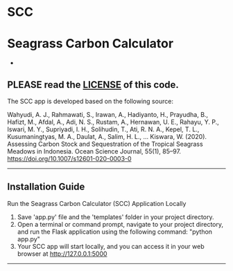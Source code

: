 # SCC
Seagrass Carbon Calculator
==================================
-
PLEASE read the [LICENSE]([https://github.com/aanjw0789/SCC/tree/main?tab=CC-BY-4.0-1-ov-file](https://github.com/aanjw0789/SCC/?tab=CC-BY-4.0-1-ov-file)) of this code.
----------------------------------
The SCC app is developed based on the following source: 

Wahyudi, A. J., Rahmawati, S., Irawan, A., Hadiyanto, H., Prayudha, B., Hafizt, M., Afdal, A., Adi, N. S., Rustam, A., Hernawan, U. E., Rahayu, Y. P., Iswari, M. Y., Supriyadi, I. H., Solihudin, T., Ati, R. N. A., Kepel, T. L., Kusumaningtyas, M. A., Daulat, A., Salim, H. L., … Kiswara, W. (2020). Assessing Carbon Stock and Sequestration of the Tropical Seagrass Meadows in Indonesia. Ocean Science Journal, 55(1), 85–97. https://doi.org/10.1007/s12601-020-0003-0

----------------------------------
Installation Guide
----------------------------------
Run the Seagrass Carbon Calculator (SCC) Application Locally
1. Save 'app.py' file and the 'templates' folder in your project directory.
2. Open a terminal or command prompt, navigate to your project directory, and run the Flask application using the following command:
   "python app.py"
3. Your SCC app will start locally, and you can access it in your web browser at http://127.0.0.1:5000
----------------------------------
